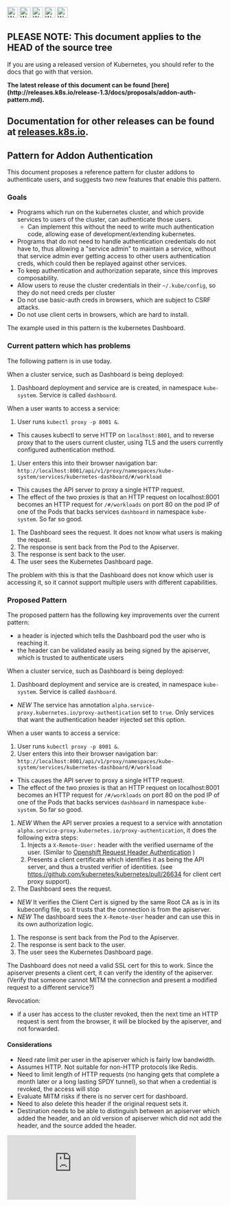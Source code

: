 <!-- BEGIN MUNGE: UNVERSIONED_WARNING -->

<!-- BEGIN STRIP_FOR_RELEASE -->

<img src="http://kubernetes.io/kubernetes/img/warning.png" alt="WARNING"
     width="25" height="25">
<img src="http://kubernetes.io/kubernetes/img/warning.png" alt="WARNING"
     width="25" height="25">
<img src="http://kubernetes.io/kubernetes/img/warning.png" alt="WARNING"
     width="25" height="25">
<img src="http://kubernetes.io/kubernetes/img/warning.png" alt="WARNING"
     width="25" height="25">
<img src="http://kubernetes.io/kubernetes/img/warning.png" alt="WARNING"
     width="25" height="25">

<h2>PLEASE NOTE: This document applies to the HEAD of the source tree</h2>

If you are using a released version of Kubernetes, you should
refer to the docs that go with that version.

<!-- TAG RELEASE_LINK, added by the munger automatically -->
<strong>
The latest release of this document can be found
[here](http://releases.k8s.io/release-1.3/docs/proposals/addon-auth-pattern.md).

Documentation for other releases can be found at
[releases.k8s.io](http://releases.k8s.io).
</strong>
--

<!-- END STRIP_FOR_RELEASE -->

<!-- END MUNGE: UNVERSIONED_WARNING -->

## Pattern for Addon Authentication

This document proposes a reference pattern for cluster addons to authenticate users, and suggests two new 
features that enable this pattern.

### Goals

- Programs which run on the kubernetes cluster, and which provide services to users of the cluster,
  can authenticate those users.
  - Can implement this without the need to write much authentication code, allowing ease of development/extending kubernetes.
- Programs that do not need to handle authentication credentials do not have to, thus allowing a "service admin"
  to maintain a service, without that service admin ever getting access to other users authentication creds,
  which could then be replayed against other services.
- To keep authentication and authorization separate, since this improves composability.
- Allow users to reuse the cluster credentials in their `~/.kube/config`, so they do not need
  creds per cluster
- Do not use basic-auth creds in browsers, which are subject to CSRF attacks.
- Do not use client certs in browsers, which are hard to install.

The example used in this pattern is the kubernetes Dashboard.

### Current pattern which has problems

The following pattern is in use today.

When a cluster service, such as Dashboard is being deployed:
1. Dashboard deployment and service are is created, in namespace `kube-system`.  Service is called `dashboard`.

When a user wants to access a service:
1. User runs `kubectl proxy -p 8001 &`.
  -  This causes kubectl to serve HTTP on `localhost:8001`, and to reverse proxy that to the users current cluster, using TLS and the users
     currently configured authentication method.
1. User enters this into their browser navigation bar: `http://localhost:8001/api/v1/proxy/namespaces/kube-system/services/kubernetes-dashboard/#/workload`
  - This causes the API server to proxy a single HTTP request.
  - The effect of the two proxies is that an HTTP request on localhost:8001 becomes an HTTP request for `/#/workloads` on port 80 on the pod IP of one of the Pods that backs services `dashboard` in namespace `kube-system`.  So far so good.
1. The Dashboard sees the request.  It does not know what users is making the request.
1. The response is sent back from the Pod to the Apiserver.
1. The response is sent back to the user.
1. The user sees the Kubernetes Dashboard page.

The problem with this is that the Dashboard does not know which user is accessing it, so it cannot support multiple users with different capabilities.

### Proposed Pattern

The proposed pattern has the following key improvements over the current pattern:
- a header is injected which tells the Dashboard pod the user who is reaching it.
- the header can be validated easily as being signed by the apiserver, which is trusted to authenticate users

When a cluster service, such as Dashboard is being deployed:
1. Dashboard deployment and service are is created, in namespace `kube-system`.  Service is called `dashboard`.
  - *NEW* The service has annotation `alpha.service-proxy.kubernetes.io/proxy-authentication` set to `true`.
    Only services that want the authentication header injected set this option.

When a user wants to access a service:
1. User runs `kubectl proxy -p 8001 &`.
1. User enters this into their browser navigation bar: `http://localhost:8001/api/v1/proxy/namespaces/kube-system/services/kubernetes-dashboard/#/workload`
  - This causes the API server to proxy a single HTTP request.
  - The effect of the two proxies is that an HTTP request on localhost:8001 becomes an HTTP request for `/#/workloads` on port 80 on the pod IP of one of the Pods that backs services `dashboard` in namespace `kube-system`.  So far so good.
1. *NEW* When the API server proxies a request to a service with annotation `alpha.service-proxy.kubernetes.io/proxy-authentication`, it does the following extra steps:
    1. Injects a `X-Remote-User:` header with the verified username of the user. (Similar to [Openshift Request Header Authentication](https://docs.openshift.com/enterprise/3.0/admin_guide/configuring_authentication.html#RequestHeaderIdentityProvider) )
    1. Presents a client certificate which identifies it as being the API server, and thus a trusted
       verifier of identities. (see https://github.com/kubernetes/kubernetes/pull/26634 for client cert proxy support).
1. The Dashboard sees the request.
  - *NEW*  It verifies the Client Cert is signed by the same Root CA as is in its kubeconfig file, so it trusts that the connection is from the apiserver.
  - *NEW* The dashboard sees the `X-Remote-User` header and can use this in its own authorization logic.
1. The response is sent back from the Pod to the Apiserver.
1. The response is sent back to the user.
1. The user sees the Kubernetes Dashboard page.

The Dashboard does not need a valid SSL cert for this to work.  Since the apiserver presents a client
cert, it can verify the identity of the apiserver.  (Verify that someone cannot MITM the connection and
present a modified request to a different service?)

Revocation:

- if a user has access to the cluster revoked, then the next time an HTTP request is sent from the browser, it will be blocked by the apiserver,
and not forwarded.

#### Considerations

- Need rate limit per user in the apiserver which is fairly low bandwidth.
- Assumes HTTP.  Not suitable for non-HTTP protocols like Redis.
- Need to limit length of HTTP requests (no hanging gets that complete a month later or a long lasting SPDY tunnel), so that when a credential is revoked, the access will stop
- Evaluate MITM risks if there is no server cert for dashboard.
- Need to also delete this header if the original request sets it.
- Destination needs to be able to distinguish between an apiserver which added the header, and an old version of
  apiserver which did not add the header, and the source added the header.


<!-- BEGIN MUNGE: GENERATED_ANALYTICS -->
[![Analytics](https://kubernetes-site.appspot.com/UA-36037335-10/GitHub/docs/proposals/addon-auth-pattern.md?pixel)]()
<!-- END MUNGE: GENERATED_ANALYTICS -->
